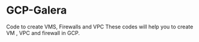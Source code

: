 # GCP-Galera
Code to create VMS, Firewalls and VPC
These codes will help you to create VM , VPC and firewall in GCP.
